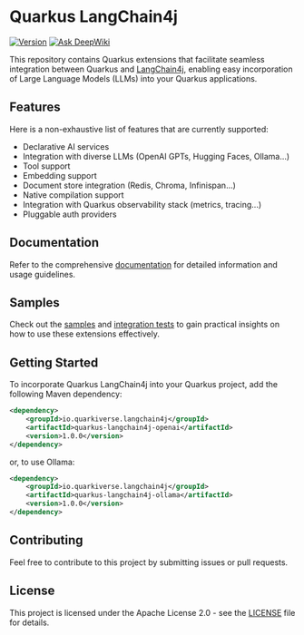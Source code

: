 # Quarkus LangChain4j

[![Version](https://img.shields.io/maven-central/v/io.quarkiverse.langchain4j/quarkus-langchain4j-parent?logo=apache-maven&style=flat-square)](https://search.maven.org/artifact/io.quarkiverse.langchain4j/quarkus-langchain4j)
[![Ask DeepWiki](https://deepwiki.com/badge.svg)](https://deepwiki.com/quarkiverse/quarkus-langchain4j)

This repository contains Quarkus extensions that facilitate seamless integration between Quarkus and [LangChain4j](https://github.com/langchain4j/langchain4j), enabling easy incorporation of Large Language Models (LLMs) into your Quarkus applications.

## Features

Here is a non-exhaustive list of features that are currently supported:

- Declarative AI services
- Integration with diverse LLMs (OpenAI GPTs, Hugging Faces, Ollama...)
- Tool support
- Embedding support
- Document store integration (Redis, Chroma, Infinispan...)
- Native compilation support
- Integration with Quarkus observability stack (metrics, tracing...)
- Pluggable auth providers

## Documentation

Refer to the comprehensive [documentation](https://docs.quarkiverse.io/quarkus-langchain4j/dev/index.html) for detailed information and usage guidelines.

## Samples

Check out the [samples](https://github.com/quarkiverse/quarkus-langchain4j/tree/main/samples) and [integration tests](https://github.com/quarkiverse/quarkus-langchain4j/tree/main/integration-tests) to gain practical insights on how to use these extensions effectively.

## Getting Started

To incorporate Quarkus LangChain4j into your Quarkus project, add the following Maven dependency:

```xml
<dependency>
    <groupId>io.quarkiverse.langchain4j</groupId>
    <artifactId>quarkus-langchain4j-openai</artifactId>
    <version>1.0.0</version>
</dependency>
```

or, to use Ollama:

```xml
<dependency>
    <groupId>io.quarkiverse.langchain4j</groupId>
    <artifactId>quarkus-langchain4j-ollama</artifactId>
    <version>1.0.0</version>
</dependency>
```

## Contributing

Feel free to contribute to this project by submitting issues or pull requests.

## License

This project is licensed under the Apache License 2.0 - see the [LICENSE](LICENSE) file for details.


